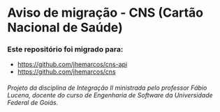 # Aviso de migração - CNS (Cartão Nacional de Saúde)
### Este repositório foi migrado para:
* https://github.com/jhemarcos/cns-api
* https://github.com/jhemarcos/cns

###### Projeto da disciplina de Integração II ministrada pelo professor Fábio Lucena, docente do curso de Engenharia de Software da Universidade Federal de Goiás.

